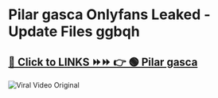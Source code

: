 
 # Pilar gasca Onlyfans Leaked - Update Files ggbqh

## <h2><a href="https://clipsfans.com/Pilar_gasca&ref=git">🔗 Click to LINKS ⏩⏩ 👉 🟢 Pilar gasca </a></h2>

<a href="https://clipsfans.com/Pilar_gasca&ref=git" rel="nofollow" data-target="animated-image.originalLink"><img src="https://i.ibb.co.com/xMMVF88/686577567.gif" alt="Viral Video Original" style="max-width: 100%; display: inline-block;" data-target="animated-image.originalImage"></a>

